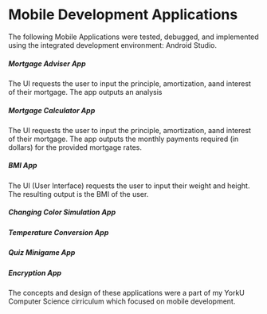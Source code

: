 # Mobile Development Applications

The following Mobile Applications were tested, debugged, and implemented using the integrated development environment: Android Studio.

##### Mortgage Adviser App
The UI requests the user to input the principle, amortization, aand interest of their mortgage. The app outputs an analysis 

##### Mortgage Calculator App
The UI requests the user to input the principle, amortization, aand interest of their mortgage. The app outputs the monthly payments required (in dollars) for the provided mortgage rates. 

##### BMI App
The UI (User Interface) requests the user to input their weight  and height. The resulting output is the BMI of the user. 

##### Changing Color Simulation App

##### Temperature Conversion App

##### Quiz Minigame App

##### Encryption App

The concepts and design of these applications were a part of my YorkU Computer Science cirriculum which focused on mobile development. 

